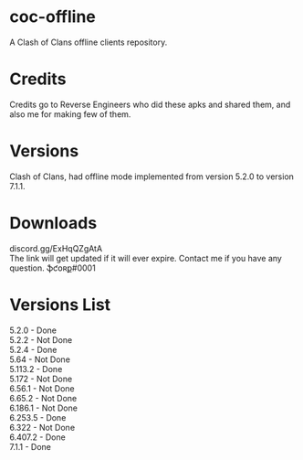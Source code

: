 # coc-offline
A Clash of Clans offline clients repository.

# Credits
Credits go to Reverse Engineers who did these apks and shared them, and also me for making few of them.

# Versions
Clash of Clans, had offline mode implemented from version 5.2.0 to version 7.1.1.

# Downloads
discord.gg/ExHqQZgAtA\
The link will get updated if it will ever expire. Contact me if you have any question. ֆƈօʀք#0001

# Versions List
5.2.0 - Done\
5.2.2 - Not Done\
5.2.4 - Done\
5.64 - Not Done\
5.113.2 - Done\
5.172 - Not Done\
6.56.1 - Not Done\
6.65.2 - Not Done\
6.186.1 - Not Done\
6.253.5 - Done\
6.322 - Not Done\
6.407.2 - Done\
7.1.1 - Done

